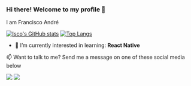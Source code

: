### Hi there! Welcome to my profile 👋
<p align="left">
  I am Francisco André
</p>

<!--
**Isco170/Isco170** is a ✨ _special_ ✨ repository because its `README.md` (this file) appears on your GitHub profile.-->

[![Isco's GitHub stats](https://github-readme-stats.vercel.app/api?username=Isco170&count_private=true&theme=tokyonight&showicons=true)](https://github.com/Isco170/Isco170)
[![Top Langs](https://github-readme-stats.vercel.app/api/top-langs/?username=Isco170&layout=compact&langs_count=10&theme=tokyonight)](https://github.com/Isco170/Isco170)

- 🌱 I’m currently interested in learning: <strong>React Native</strong>

<p align="left">
📫  Want to talk to me? Send me a message on one of these social media below
</p>

<p align="left">
<a href="mailto:franciscodamana@gmail.com" alt="Gmail">
<img src="https://img.shields.io/badge/-franciscodamana@gmail.com-e34c41?style=flat-square&labelColor=e34c41&logo=gmail&logoColor=white" /></a>
  
<a href="https://www.linkedin.com/in/francisco-andré-201687206">
<img src="https://img.shields.io/badge/Francisco André-blue?style=flat-square&logo=linkedin&labelColor=blue" /></a>
 </p
 
<!--
- 🔭 I’m currently working on ...
 ...
- 👯 I’m looking to collaborate on ...
- 🤔 I’m looking for help with ...
- 💬 Ask me about ...
- 📫 How to reach me: ...
- 😄 Pronouns: ...
- ⚡ Fun fact: ...
-->
